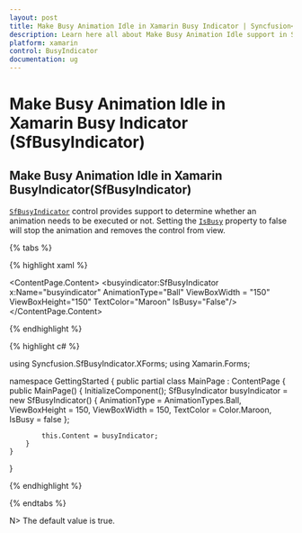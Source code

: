 ```yaml
---
layout: post
title: Make Busy Animation Idle in Xamarin Busy Indicator | Syncfusion<sup>®</sup>
description: Learn here all about Make Busy Animation Idle support in Syncfusion<sup>®</sup> Xamarin Busy Indicator (SfBusyIndicator) control and more.
platform: xamarin
control: BusyIndicator
documentation: ug
---
```

# Make Busy Animation Idle in Xamarin Busy Indicator (SfBusyIndicator)

## Make Busy Animation Idle in Xamarin BusyIndicator(SfBusyIndicator)

[`SfBusyIndicator`](https://help.syncfusion.com/cr/xamarin/Syncfusion.SfBusyIndicator.XForms.SfBusyIndicator.html) control provides support to determine whether an animation needs to be executed or not. Setting the [`IsBusy`](https://help.syncfusion.com/cr/xamarin/Syncfusion.SfBusyIndicator.XForms.SfBusyIndicator.html#Syncfusion_SfBusyIndicator_XForms_SfBusyIndicator_IsBusy) property to false will stop the animation and removes the control from view.

{% tabs %}

{% highlight xaml %}

<?xml version="1.0" encoding="utf-8" ?>
<ContentPage xmlns="http://xamarin.com/schemas/2014/forms"
             xmlns:x="http://schemas.microsoft.com/winfx/2009/xaml"
             xmlns:local="clr-namespace:GettingStarted"
             xmlns:busyindicator="clr-namespace:Syncfusion.SfBusyIndicator.XForms;assembly=Syncfusion.SfBusyIndicator.XForms"
             x:Class="GettingStarted.MainPage">
    <ContentPage.Content>
        <busyindicator:SfBusyIndicator x:Name="busyindicator" 
                                       AnimationType="Ball" 
                                       ViewBoxWidth = "150" 
                                       ViewBoxHeight="150" 
                                       TextColor="Maroon" 
                                       IsBusy="False"/>
    </ContentPage.Content>
</ContentPage>
	
{% endhighlight %}

{% highlight c# %}

using Syncfusion.SfBusyIndicator.XForms;
using Xamarin.Forms;

namespace GettingStarted
{
    public partial class MainPage : ContentPage
    {
        public MainPage()
        {
            InitializeComponent();
            SfBusyIndicator busyIndicator = new SfBusyIndicator()
            {
                AnimationType = AnimationTypes.Ball,
                ViewBoxHeight = 150,
                ViewBoxWidth = 150,
                TextColor = Color.Maroon,
                IsBusy = false
            };

            this.Content = busyIndicator;
        }
    }
}
	
{% endhighlight %}

{% endtabs %}

N> The default value is true.


